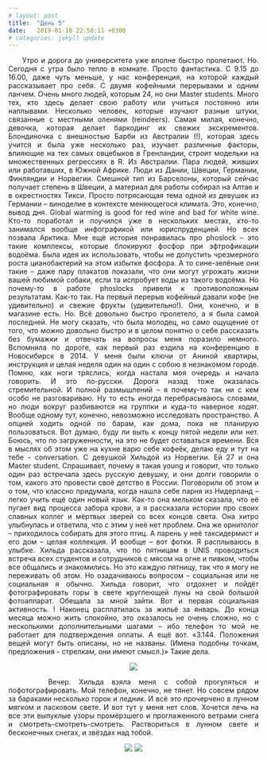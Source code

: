 ```yaml
---
# layout: post
title:  "День 5"
date:   2019-01-18 22:58:11 +0300
# categories: jekyll update
---
```


<div style="text-align: justify">
&nbsp;&nbsp;&nbsp;&nbsp;
Утро и дорога до университета уже вполне быстро пролетают. Но. Сегодня с утра было тепло в комнате. Просто фантастика. С 9.15 до 16.00, даже чуть меньше, у нас конференция, на которой каждый рассказывает про себя. С двумя кофейными перерывами и одним ланчем. Очень много людей, которым 24, но они Master students. Много тех, кто здесь делает свою работу или учиться постоянно или наплывами. Несколько человек, которые изучают разные штуки, связанные с местными оленями (reindeers). Самая милая, конечно, девочка, которая делает баркодинг их свежих экскрементов. Блондиночка с внешностью Барби из Австралии (!), которая здесь учится и была уже несколько раз, изучает различные факторы, влияющие на тех самых овцебыков в Гренландии, строит модельки на множественных регрессиях в R. Из Австралии. Пара людей, живших или работавших, в Южной Африке. Люди из Дании, Швеции, Германии, Финляндии и Норвегии. Смешной тип из Барселоны, который сейчас получает степень в Швеции, а материал для работы собирал на Алтае и в окрестностях Тикси. Просто потрясающая тема одной из девушек из Германии – виноделие в контексте меняющегося климата. Это, конечно, вывод дня. Global warming is good for red wine and bad for white wine.  Кто-то поработал и поучился уже в нескольких местах, кто-то занимался вообще инфографикой или юриспруденцией. Но всех позвала Арктика. Мне ещё история понравилась про phoslock – это такие комплексы, которые блокируют фосфор при эфтрофикации водоёма. Была идея их использовать, чтобы не допустить чрезмерного роста цианобактерий на этом избытке фосфора. А то сине-зелёные они такие – даже пару плакатов показали, что они могут угрожать жизни вашей любимой собаки, если та испробует воды из такого водоёма. Но почему-то в работе phoslocks привели к противоположным результатам. Как-то так. На первый перерыв кофейный давали кофе (не удивительно) и свежие фрукты (удивительно!). Они, конечно, и в магазине есть. Но. Всё довольно быстро пролетело, а я была самой последней. Не могу сказать, что была молодец, но само ощущение от того, что можно довольно быстро и в целом понятно о себе рассказать без бумажки и отвечать на вопросы меня поразило немного. Вспомнила по дороге, как первый раз ездила на конференцию в Новосибирск в 2014. У меня были ключи от Аниной квартиры, инструкция и целая неделя один на один с собою в незнакомом городе. Помню, как ноги тряслись, когда настала моя очередь и начала говорить. И это по-русски. Дорога назад тоже оказалась стремительной. И полной размышлений – я почему-то так ни с кем особо не разговариваю. Ну то есть иногда перебрасываюсь словами, но люди вокруг разбиваются на группки и куда-то наверное ходят. Вообще одному тут, конечно, невозможно исследовать пространство. А опцией ходить одной по барам, как дома, пока не планирую пользоваться. Вот думаю, буду ли выть к концу пятой недели или нет. Боюсь, что по загруженности, на это не будет оставаться времени. Вся в мыслях об этом уже на кухне варю себе кофеёк, делаю еду и тут на тебе  - conversation. С девушкой Хильдой из Норвегии. Ей 27 и она Master student. Спрашивает, почему я такая young и говорит, что только один раз встречала здесь русскую девушку, и они долги говорили о том, какого это провести своё детство в России. Поговорили об этом и о том, что классно придумала, когда нашла себе парня из Нидерланд – легко учить ещё один новый язык. Как-то она мельком сказала, что её пугает вид процесса забора крови, а я рассказала истории про своих славных коллег и мёртвых зверей со всех концов света. Она хитро улыбнулась и ответила, что с этим у неё нет проблем. Она же орнитолог – приходилось собирать для этого птиц. А парень у неё таксидермист и его дом – целая коллекция. И вообще – вот фотки. Я расплываюсь в улыбке. Хильда рассказала, что по пятницам в UNIS проводиться встреча всех студентов и сотрудников с мясом на огне и пивком, чтобы все общались и знакомились. Но это каждую пятницу, так что я могу не переживать об этом. Но озадачиваюсь вопросом – социальная или не социальная я обычно. Хильда говорит, что отдохнет и пойдёт фотографировать горы в свете круглеющей луны на свой большой фотоаппарат. Обещала за мной зайти. Вот и первая социальная активность. !
Наконец расплатилась за жильё за январь. До конца месяца можно жить спокойно, это оказалось не очень сложно, но с несколькими дополнительными шагами – ибо телефон то мой не работает для подтверждения оплаты. 
А ещё вот. «3.144. Положения вещей могут быть описаны, но не названы. (Имена подобны точкам, предложения - стрелкам, они имеют смысл.)»
Такие дела.
</div>

<p align="center">
    <img src="{{site.baseurl}}/assets/images/21.png" />
</p>


<div style="text-align: justify">
&nbsp;&nbsp;&nbsp;&nbsp;
Вечер.
Хильда взяла меня с собой прогуляться и пофотографировать. Мой телефон, конечно, не тянет. Но совсем рядом за бараками несколько горок и ледник. И всё это прочерчено в лунном мягком и ласковом свете. И вот тут у меня нет слов. Хочется лечь на все эти выпуклые узоры промёрзшего и проглаженного ветрами снега и смотреть-смотреть-смотреть. Раствориться в лунном свете и бесконечных снегах, и звёздах над тобой.
<div />

<p align="center">
    <img src="{{site.baseurl}}/assets/images/22.png" />
    <img src="{{site.baseurl}}/assets/images/23.png" />
</p>

